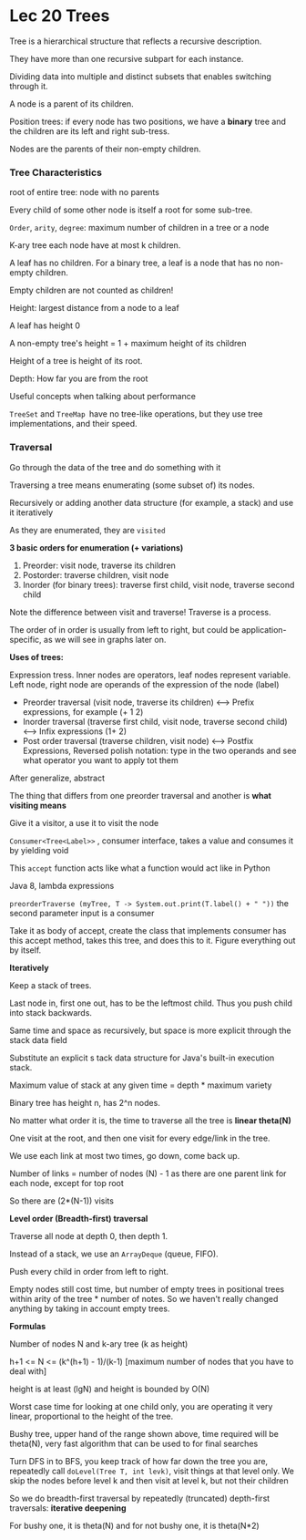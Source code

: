 # Lec 20 Trees

Tree is a hierarchical structure that reflects a recursive description.

They have more than one recursive subpart for each instance.

Dividing data into multiple and distinct subsets that enables switching through it.

A node is a parent of its children.



Position trees: if every node has two positions, we have a **binary** tree and the children are its left and right sub-tress.

Nodes are the parents of their non-empty children.



### Tree Characteristics

root of entire tree: node with no parents

Every child of some other node is itself a root for some sub-tree.

`Order`, `arity`, `degree`: maximum number of children in a tree or a node

K-ary tree each node have at most k children.

A leaf has no children. For a binary tree, a leaf is a node that has no non-empty children.

Empty children are not counted as children!



Height: largest distance from a node to a leaf

A leaf has height 0 

A non-empty tree's height = 1 + maximum height of its children

Height of a tree is height of its root.



Depth: How far you are from the root



Useful concepts when talking about performance



`TreeSet` and `TreeMap `have no tree-like operations, but they use tree implementations, and their speed.



### Traversal

Go through the data of the tree and do something with it

Traversing a tree means enumerating (some subset of) its nodes.

Recursively or adding another data structure (for example, a stack) and use it iteratively

As they are enumerated, they are `visited`

**3 basic orders for enumeration (+ variations)**

1. Preorder: visit node, traverse its children
2. Postorder: traverse children, visit node
3. Inorder (for binary trees): traverse first child, visit node, traverse second child 

Note the difference between visit and traverse! Traverse is a process.



The order of in order is usually from left to right, but could be application-specific, as we will see in graphs later on.



**Uses of trees:** 

Expression tress. Inner nodes are operators, leaf nodes represent variable. 
Left node, right node are operands of the expression of the node (label)

- Preorder traversal (visit node, traverse its children) <--> Prefix expressions, for example (+ 1 2)
- Inorder traversal (traverse first child, visit node, traverse second child) <--> Infix expressions (1+ 2)
- Post order traversal (traverse children, visit node) <--> Postfix Expressions, Reversed polish notation: type in the two operands and see what operator you want to apply tot them



After generalize, abstract

The thing that differs from one preorder traversal and another is **what visiting means**


Give it a visitor, a use it to visit the node

`Consumer<Tree<Label>>` , consumer interface, takes a value and consumes it by yielding void

This `accept` function acts like what a function would act like in Python

Java 8, lambda expressions

`preorderTraverse (myTree, T -> System.out.print(T.label() + " "))` the second parameter input is a consumer

Take it as body of accept, create the class that implements consumer has this accept method, takes this tree, and does this to it. Figure everything out by itself.



**Iteratively**

Keep a stack of trees.

Last node in, first one out, has to be the leftmost child. Thus you push child into stack backwards.


Same time and space as recursively, but space is more explicit through the stack data field

Substitute an explicit s tack data structure for Java's built-in execution stack.



Maximum value of stack at any given time = depth * maximum variety



Binary tree has height n, has 2^n nodes.

No matter what order it is,  the time to traverse all the tree is **linear theta(N)**



One visit at the root, and then one visit for every edge/link in the tree.

We use each link at most two times, go down, come back up.

Number of links = number of nodes (N) - 1 as there are one parent link for each node, except for top root

So there are (2*(N-1)) visits



**Level order (Breadth-first) traversal**

Traverse all node at depth 0, then depth 1.

Instead of a stack, we use an `ArrayDeque` (queue, FIFO).

Push every child in order from left to right.



Empty nodes still cost time, but number of empty trees in positional trees within arity of the tree * number of notes. So we haven't really changed anything by taking in account empty trees.





**Formulas**

Number of nodes N and k-ary tree (k as height)

h+1 <= N <= (k^(h+1) - 1)/(k-1) [maximum number of nodes that you have to deal with]



height is at least (lgN) and height is bounded by O(N)



Worst case time for looking at one child only, you are operating it very linear, proportional to the height of the tree.

Bushy tree, upper hand of the range shown above, time required will be theta(N), very fast algorithm that can be used to for final searches





Turn DFS in to BFS, you keep track of how far down the tree you are, repeatedly call `doLevel(Tree T, int levk)`, visit things at that level only. We skip the nodes before level k and then visit at level k, but not their children

So we do breadth-first traversal by repeatedly (truncated) depth-first traversals: **iterative deepening**

For bushy one, it is theta(N) and for not bushy one, it is theta(N*2)